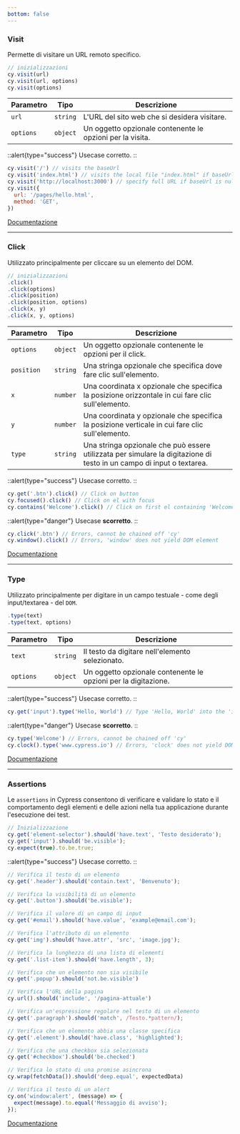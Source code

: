 ```yaml
---
bottom: false
---
```


### Visit 

Permette di visitare un URL remoto specifico.


```js
// inizializzazioni
cy.visit(url)
cy.visit(url, options)
cy.visit(options)
```
| Parametro | Tipo        | Descrizione |
|-----------|-------------|-------------------------|
| `url`     | `string`    | L'URL del sito web che si desidera visitare. |
| `options` | `object`    | Un oggetto opzionale contenente le opzioni per la visita. |

::alert{type="success"}
Usecase corretto.
::

```js
cy.visit('/') // visits the baseUrl
cy.visit('index.html') // visits the local file "index.html" if baseUrl is null
cy.visit('http://localhost:3000') // specify full URL if baseUrl is null or the domain is different the baseUrl
cy.visit({
  url: '/pages/hello.html',
  method: 'GET',
})
```

[Documentazione](https://docs.cypress.io/api/commands/visit)

***

### Click 

Utilizzato principalmente per cliccare su un elemento del DOM.

```js
// inizializzazioni
.click()
.click(options)
.click(position)
.click(position, options)
.click(x, y)
.click(x, y, options)
```

| Parametro | Tipo        | Descrizione |
|-----------|-------------|-------------|
| `options` | `object`    | Un oggetto opzionale contenente le opzioni per il click. |
| `position`| `string`    | Una stringa opzionale che specifica dove fare clic sull'elemento. |
| `x`       | `number`    | Una coordinata x opzionale che specifica la posizione orizzontale in cui fare clic sull'elemento. |
| `y`       | `number`    | Una coordinata y opzionale che specifica la posizione verticale in cui fare clic sull'elemento. |
| `type`    | `string`    | Una stringa opzionale che può essere utilizzata per simulare la digitazione di testo in un campo di input o textarea.|



::alert{type="success"}
Usecase corretto.
::

```js
cy.get('.btn').click() // Click on button
cy.focused().click() // Click on el with focus
cy.contains('Welcome').click() // Click on first el containing 'Welcome'
```

::alert{type="danger"}
Usecase **scorretto**.
::

```js
cy.click('.btn') // Errors, cannot be chained off 'cy'
cy.window().click() // Errors, 'window' does not yield DOM element
```

[Documentazione](https://docs.cypress.io/api/commands/click)

***

### Type 

Utilizzato principalmente per digitare in un campo testuale - come degli input/textarea - del `DOM`.

```js
.type(text)
.type(text, options)
```

| Parametro | Tipo        | Descrizione  |
|-----------|-------------|---------------|
| `text`    | `string`  | Il testo da digitare nell'elemento selezionato.  |
| `options` | `object`  | Un oggetto opzionale contenente le opzioni per la digitazione. |


::alert{type="success"}
Usecase corretto.
::

```js
cy.get('input').type('Hello, World') // Type 'Hello, World' into the 'input'
```

::alert{type="danger"}
Usecase **scorretto**.
::

```js
cy.type('Welcome') // Errors, cannot be chained off 'cy'
cy.clock().type('www.cypress.io') // Errors, 'clock' does not yield DOM elements
```

[Documentazione](https://docs.cypress.io/api/commands/type)

*** 

### Assertions

Le `assertions` in Cypress consentono di verificare e validare lo stato e il comportamento degli elementi e delle azioni nella tua applicazione durante l'esecuzione dei test.

```js
// Inizializzazione
cy.get('element-selector').should('have.text', 'Testo desiderato');
cy.get('input').should('be.visible');
cy.expect(true).to.be.true;
```

::alert{type="success"}
Usecase corretto.
::

```js
// Verifica il testo di un elemento
cy.get('.header').should('contain.text', 'Benvenuto');

// Verifica la visibilità di un elemento
cy.get('.button').should('be.visible');

// Verifica il valore di un campo di input
cy.get('#email').should('have.value', 'example@email.com');

// Verifica l'attributo di un elemento
cy.get('img').should('have.attr', 'src', 'image.jpg');

// Verifica la lunghezza di una lista di elementi
cy.get('.list-item').should('have.length', 3);

// Verifica che un elemento non sia visibile
cy.get('.popup').should('not.be.visible')

// Verifica l'URL della pagina
cy.url().should('include', '/pagina-attuale')

// Verifica un'espressione regolare nel testo di un elemento
cy.get('.paragraph').should('match', /Testo.*pattern/);

// Verifica che un elemento abbia una classe specifica
cy.get('.element').should('have.class', 'highlighted');

// Verifica che una checkbox sia selezionata
cy.get('#checkbox').should('be.checked')

// Verifica lo stato di una promise asincrona
cy.wrap(fetchData()).should('deep.equal', expectedData)

// Verifica il testo di un alert
cy.on('window:alert', (message) => {
  expect(message).to.equal('Messaggio di avviso');
});
```

[Documentazione](https://docs.cypress.io/guides/references/assertions)